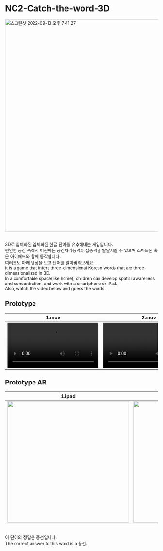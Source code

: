 # NC2-Catch-the-word-3D

<img width="700" alt="스크린샷 2022-09-13 오후 7 41 27" src="https://user-images.githubusercontent.com/103024780/189881507-beabc5b0-70cb-453b-94b9-c9326b99fcdd.png">

<br>3D로 입체화된 입체화된 한글 단어를 유추해내는 게임입니다.
<br>편안한 공간 속에서 어린이는 공간지각능력과 집중력을 발달시킬 수 있으며 스마트폰 혹은 아이패드와 함께 동작합니다.
<br>여러분도 아래 영상을 보고 단어를 알아맞춰보세요.
<br>It is a game that infers three-dimensional Korean words that are three-dimensionalized in 3D.
<br>In a comfortable space(like home), children can develop spatial awareness and concentration, and work with a smartphone or iPad.
<br>Also, watch the video below and guess the words.




## Prototype

|1.mov|2.mov|3.move|
|----|----|----|
|<video width= "300" src = "https://user-images.githubusercontent.com/103024780/189877678-c7ad1c67-3629-4f99-8cc3-fd838eeaee0a.mov">|<video width= "300" src = "https://user-images.githubusercontent.com/103024780/189877728-80f2572f-f2aa-4cc9-a609-753d23336409.mov">|<video width= "300" src = "https://user-images.githubusercontent.com/103024780/189877750-f200c1e4-3497-4cfb-9042-1fa72b9c6c10.mov">|

## Prototype AR

|1.ipad|2.iphone|
|----|----|
|<img width = "400" src = "https://user-images.githubusercontent.com/103024780/189875276-039bdc75-6c14-419b-b82f-14fe82a3a57c.mov">|<img width = "400" src = "https://user-images.githubusercontent.com/103024780/189874804-032585bf-805e-4cc2-99e1-f3a7e535032a.mov">
<br>이 단어의 정답은 풍선입니다.
<br>The correct answer to this word is a 풍선.
